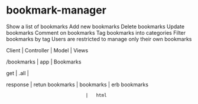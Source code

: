 # bookmark-manager

Show a list of bookmarks
Add new bookmarks
Delete bookmarks
Update bookmarks
Comment on bookmarks
Tag bookmarks into categories
Filter bookmarks by tag
Users are restricted to manage only their own bookmarks


Client        |   Controller      |   Model    |   Views

/bookmarks    |   app             | Bookmarks  

get           |   .all            |           

response      |  retun bookmarks  |  bookmarks | erb bookmarks

                                  |   html